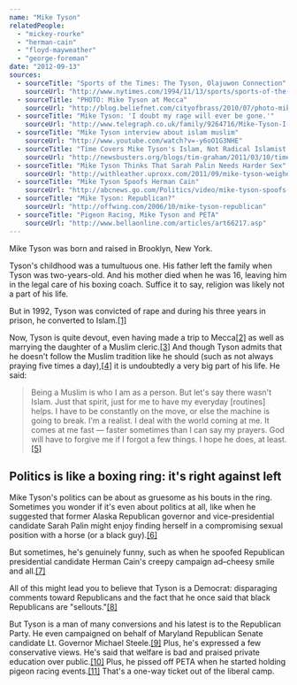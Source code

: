 ```yaml
---
name: "Mike Tyson"
relatedPeople:
  - "mickey-rourke"
  - "herman-cain"
  - "floyd-mayweather"
  - "george-foreman"
date: "2012-09-13"
sources:
  - sourceTitle: "Sports of the Times: The Tyson, Olajuwon Connection"
    sourceUrl: "http://www.nytimes.com/1994/11/13/sports/sports-of-the-times-the-tyson-olajuwon-connection.html"
  - sourceTitle: "PHOTO: Mike Tyson at Mecca"
    sourceUrl: "http://blog.beliefnet.com/cityofbrass/2010/07/photo-mike-tyson-at-mecca.html"
  - sourceTitle: "Mike Tyson: 'I doubt my rage will ever be gone.'"
    sourceUrl: "http://www.telegraph.co.uk/family/9264716/Mike-Tyson-I-doubt-my-rage-will-ever-be-gone.html"
  - sourceTitle: "Mike Tyson interview about islam muslim"
    sourceUrl: "http://www.youtube.com/watch?v=-y6oO1G3NHE"
  - sourceTitle: "Time Covers Mike Tyson's Islam, Not Radical Islamist's Shooting of U.S. Troops"
    sourceUrl: "http://newsbusters.org/blogs/tim-graham/2011/03/10/time-covers-mike-tysons-islam-not-radical-islamists-shooting-us-troops"
  - sourceTitle: "Mike Tyson Thinks That Sarah Palin Needs Harder Sex"
    sourceUrl: "http://withleather.uproxx.com/2011/09/mike-tyson-weighed-in-on-sarah-palins-sex"
  - sourceTitle: "Mike Tyson Spoofs Herman Cain"
    sourceUrl: "http://abcnews.go.com/Politics/video/mike-tyson-spoofs-herman-cain-14925444"
  - sourceTitle: "Mike Tyson: Republican?"
    sourceUrl: "http://offwing.com/2006/10/mike-tyson-republican"
  - sourceTitle: "Pigeon Racing, Mike Tyson and PETA"
    sourceUrl: "http://www.bellaonline.com/articles/art66217.asp"
---
```


Mike Tyson was born and raised in Brooklyn, New York.

Tyson's childhood was a tumultuous one. His father left the family when Tyson was two-years-old. And his mother died when he was 16, leaving him in the legal care of his boxing coach. Suffice it to say, religion was likely not a part of his life.

But in 1992, Tyson was convicted of rape and during his three years in prison, he converted to Islam.<a class="source-citation" href="#http://www.nytimes.com/1994/11/13/sports/sports-of-the-times-the-tyson-olajuwon-connection.html" title="Sports of the Times: The Tyson, Olajuwon Connection">[1]</a>

Now, Tyson is quite devout, even having made a trip to Mecca<a class="source-citation" href="#http://blog.beliefnet.com/cityofbrass/2010/07/photo-mike-tyson-at-mecca.html" title="PHOTO: Mike Tyson at Mecca">[2]</a> as well as marrying the daughter of a Muslim cleric.<a class="source-citation" href="#http://www.telegraph.co.uk/family/9264716/Mike-Tyson-I-doubt-my-rage-will-ever-be-gone.html" title="Mike Tyson: &apos;I doubt my rage will ever be gone.&apos;">[3]</a> And though Tyson admits that he doesn't follow the Muslim tradition like he should (such as not always praying five times a day),<a class="source-citation" href="#http://www.youtube.com/watch?v=-y6oO1G3NHE" title="Mike Tyson interview about islam muslim">[4]</a> it is undoubtedly a very big part of his life. He said:

>Being a Muslim is who I am as a person. But let's say there wasn't Islam. Just that spirit, just for me to have my everyday [routines] helps. I have to be constantly on the move, or else the machine is going to break. I'm a realist. I deal with the world coming at me. It comes at me fast — faster sometimes than I can say my prayers. God will have to forgive me if I forgot a few things. I hope he does, at least.<a class="source-citation" href="#http://newsbusters.org/blogs/tim-graham/2011/03/10/time-covers-mike-tysons-islam-not-radical-islamists-shooting-us-troops" title="Time Covers Mike Tyson&apos;s Islam, Not Radical Islamist&apos;s Shooting of U.S. Troops">[5]</a>

## 

## Politics is like a boxing ring: it's right against left

Mike Tyson's politics can be about as gruesome as his bouts in the ring. Sometimes you wonder if it's even about politics at all, like when he suggested that former Alaska Republican governor and vice-presidential candidate Sarah Palin might enjoy finding herself in a compromising sexual position with a horse (or a black guy).<a class="source-citation" href="#http://withleather.uproxx.com/2011/09/mike-tyson-weighed-in-on-sarah-palins-sex" title="Mike Tyson Thinks That Sarah Palin Needs Harder Sex">[6]</a>

But sometimes, he's genuinely funny, such as when he spoofed Republican presidential candidate Herman Cain's creepy campaign ad–cheesy smile and all.<a class="source-citation" href="#http://abcnews.go.com/Politics/video/mike-tyson-spoofs-herman-cain-14925444" title="Mike Tyson Spoofs Herman Cain">[7]</a>

All of this might lead you to believe that Tyson is a Democrat: disparaging comments toward Republicans and the fact that he once said that black Republicans are "sellouts."<a class="source-citation" href="#http://offwing.com/2006/10/mike-tyson-republican" title="Mike Tyson: Republican?">[8]</a>

But Tyson is a man of many conversions and his latest is to the Republican Party. He even campaigned on behalf of Maryland Republican Senate candidate Lt. Governor Michael Steele.<a class="source-citation" href="#http://offwing.com/2006/10/mike-tyson-republican" title="Mike Tyson: Republican?">[9]</a> Plus, he's expressed a few conservative views. He's said that welfare is bad and praised private education over public.<a class="source-citation" href="#http://www.youtube.com/watch?v=-y6oO1G3NHE" title="Mike Tyson interview about islam muslim">[10]</a> Plus, he pissed off PETA when he started holding pigeon racing events.<a class="source-citation" href="#http://www.bellaonline.com/articles/art66217.asp" title="Pigeon Racing, Mike Tyson and PETA">[11]</a> That's a one-way ticket out of the liberal camp.